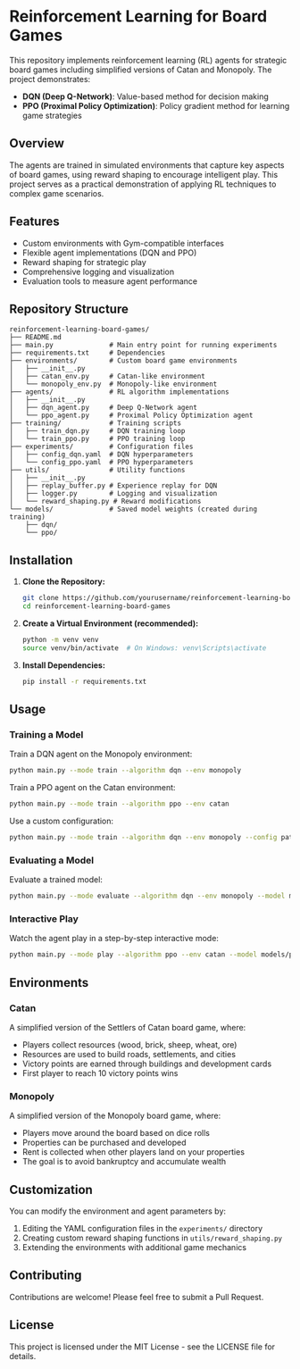 # Reinforcement Learning for Board Games

This repository implements reinforcement learning (RL) agents for strategic board games including simplified versions of Catan and Monopoly. The project demonstrates:

- **DQN (Deep Q-Network)**: Value-based method for decision making
- **PPO (Proximal Policy Optimization)**: Policy gradient method for learning game strategies

## Overview

The agents are trained in simulated environments that capture key aspects of board games, using reward shaping to encourage intelligent play. This project serves as a practical demonstration of applying RL techniques to complex game scenarios.

## Features

- Custom environments with Gym-compatible interfaces
- Flexible agent implementations (DQN and PPO)
- Reward shaping for strategic play
- Comprehensive logging and visualization
- Evaluation tools to measure agent performance

## Repository Structure

```
reinforcement-learning-board-games/
├── README.md
├── main.py              # Main entry point for running experiments
├── requirements.txt     # Dependencies
├── environments/        # Custom board game environments
│   ├── __init__.py
│   ├── catan_env.py     # Catan-like environment
│   └── monopoly_env.py  # Monopoly-like environment
├── agents/              # RL algorithm implementations
│   ├── __init__.py
│   ├── dqn_agent.py     # Deep Q-Network agent
│   └── ppo_agent.py     # Proximal Policy Optimization agent
├── training/            # Training scripts
│   ├── train_dqn.py     # DQN training loop
│   └── train_ppo.py     # PPO training loop
├── experiments/         # Configuration files
│   ├── config_dqn.yaml  # DQN hyperparameters
│   └── config_ppo.yaml  # PPO hyperparameters
├── utils/               # Utility functions
│   ├── __init__.py
│   ├── replay_buffer.py # Experience replay for DQN
│   ├── logger.py        # Logging and visualization
│   └── reward_shaping.py # Reward modifications
└── models/              # Saved model weights (created during training)
    ├── dqn/
    └── ppo/
```

## Installation

1. **Clone the Repository:**
   ```bash
   git clone https://github.com/yourusername/reinforcement-learning-board-games.git
   cd reinforcement-learning-board-games
   ```

2. **Create a Virtual Environment (recommended):**
   ```bash
   python -m venv venv
   source venv/bin/activate  # On Windows: venv\Scripts\activate
   ```

3. **Install Dependencies:**
   ```bash
   pip install -r requirements.txt
   ```

## Usage

### Training a Model

Train a DQN agent on the Monopoly environment:
```bash
python main.py --mode train --algorithm dqn --env monopoly
```

Train a PPO agent on the Catan environment:
```bash
python main.py --mode train --algorithm ppo --env catan
```

Use a custom configuration:
```bash
python main.py --mode train --algorithm dqn --env monopoly --config path/to/your/config.yaml
```

### Evaluating a Model

Evaluate a trained model:
```bash
python main.py --mode evaluate --algorithm dqn --env monopoly --model models/dqn/dqn_monopoly_model_final.pth --episodes 20
```

### Interactive Play

Watch the agent play in a step-by-step interactive mode:
```bash
python main.py --mode play --algorithm ppo --env catan --model models/ppo/ppo_catan_model_final.pth
```

## Environments

### Catan

A simplified version of the Settlers of Catan board game, where:
- Players collect resources (wood, brick, sheep, wheat, ore)
- Resources are used to build roads, settlements, and cities
- Victory points are earned through buildings and development cards
- First player to reach 10 victory points wins

### Monopoly

A simplified version of the Monopoly board game, where:
- Players move around the board based on dice rolls
- Properties can be purchased and developed
- Rent is collected when other players land on your properties
- The goal is to avoid bankruptcy and accumulate wealth

## Customization

You can modify the environment and agent parameters by:
1. Editing the YAML configuration files in the `experiments/` directory
2. Creating custom reward shaping functions in `utils/reward_shaping.py`
3. Extending the environments with additional game mechanics

## Contributing

Contributions are welcome! Please feel free to submit a Pull Request.

## License

This project is licensed under the MIT License - see the LICENSE file for details.